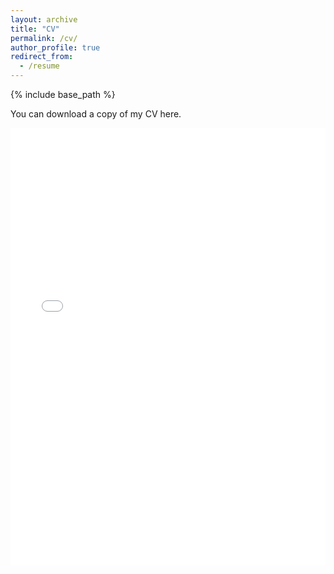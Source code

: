 ```yaml
---
layout: archive
title: "CV"
permalink: /cv/
author_profile: true
redirect_from:
  - /resume
---
```


{% include base_path %}

You can download a copy of my CV here.

<iframe src="{{ site.url }}/files/Jeremy Garrison CV.pdf" width="100%" height="700" frameborder="no" border="0" marginwidth="0" marginheight="0"></iframe>
